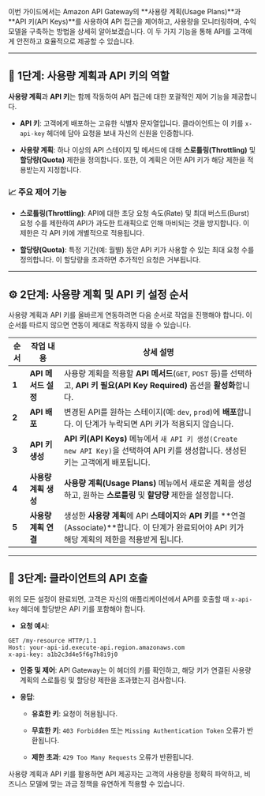 
이번 가이드에서는 Amazon API Gateway의 **사용량 계획(Usage Plans)**과 **API 키(API Keys)**를 사용하여 API 접근을 제어하고, 사용량을 모니터링하며, 수익 모델을 구축하는 방법을 상세히 알아보겠습니다. 이 두 가지 기능을 통해 API를 고객에게 안전하고 효율적으로 제공할 수 있습니다.

---

## 🔐 1단계: 사용량 계획과 API 키의 역할

**사용량 계획**과 **API 키**는 함께 작동하여 API 접근에 대한 포괄적인 제어 기능을 제공합니다.

- **API 키**: 고객에게 배포하는 고유한 식별자 문자열입니다. 클라이언트는 이 키를 `x-api-key` 헤더에 담아 요청을 보내 자신의 신원을 인증합니다.
    
- **사용량 계획**: 하나 이상의 API 스테이지 및 메서드에 대해 **스로틀링(Throttling)** 및 **할당량(Quota)** 제한을 정의합니다. 또한, 이 계획은 어떤 API 키가 해당 제한을 적용받는지 지정합니다.

### 📈 주요 제어 기능

- **스로틀링(Throttling)**: API에 대한 초당 요청 속도(Rate) 및 최대 버스트(Burst) 요청 수를 제한하여 API가 과도한 트래픽으로 인해 마비되는 것을 방지합니다. 이 제한은 각 API 키에 개별적으로 적용됩니다.
    
- **할당량(Quota)**: 특정 기간(예: 월별) 동안 API 키가 사용할 수 있는 최대 요청 수를 정의합니다. 이 할당량을 초과하면 추가적인 요청은 거부됩니다.

---

## ⚙️ 2단계: 사용량 계획 및 API 키 설정 순서

사용량 계획과 API 키를 올바르게 연동하려면 다음 순서로 작업을 진행해야 합니다. 이 순서를 따르지 않으면 연동이 제대로 작동하지 않을 수 있습니다.

|순서|작업 내용|상세 설명|
|---|---|---|
|**1**|**API 메서드 설정**|사용량 계획을 적용할 **API 메서드**(`GET`, `POST` 등)를 선택하고, **API 키 필요(API Key Required)** 옵션을 **활성화**합니다.|
|**2**|**API 배포**|변경된 API를 원하는 스테이지(예: `dev`, `prod`)에 **배포**합니다. 이 단계가 누락되면 API 키가 적용되지 않습니다.|
|**3**|**API 키 생성**|**API 키(API Keys)** 메뉴에서 `새 API 키 생성(Create new API Key)`을 선택하여 API 키를 생성합니다. 생성된 키는 고객에게 배포됩니다.|
|**4**|**사용량 계획 생성**|**사용량 계획(Usage Plans)** 메뉴에서 새로운 계획을 생성하고, 원하는 **스로틀링** 및 **할당량** 제한을 설정합니다.|
|**5**|**사용량 계획 연결**|생성한 **사용량 계획**에 API **스테이지**와 **API 키**를 **연결(Associate)**합니다. 이 단계가 완료되어야 API 키가 해당 계획의 제한을 적용받게 됩니다.|

---

## 🔑 3단계: 클라이언트의 API 호출

위의 모든 설정이 완료되면, 고객은 자신의 애플리케이션에서 API를 호출할 때 `x-api-key` 헤더에 할당받은 API 키를 포함해야 합니다.

- **요청 예시**:

```
GET /my-resource HTTP/1.1
Host: your-api-id.execute-api.region.amazonaws.com
x-api-key: a1b2c3d4e5f6g7h8i9j0
```

- **인증 및 제어**: API Gateway는 이 헤더의 키를 확인하고, 해당 키가 연결된 사용량 계획의 스로틀링 및 할당량 제한을 초과했는지 검사합니다.
    
- **응답**:
    
    - **유효한 키**: 요청이 허용됩니다.
        
    - **무효한 키**: `403 Forbidden` 또는 `Missing Authentication Token` 오류가 반환됩니다.
        
    - **제한 초과**: `429 Too Many Requests` 오류가 반환됩니다.
        

사용량 계획과 API 키를 활용하면 API 제공자는 고객의 사용량을 정확히 파악하고, 비즈니스 모델에 맞는 과금 정책을 유연하게 적용할 수 있습니다.